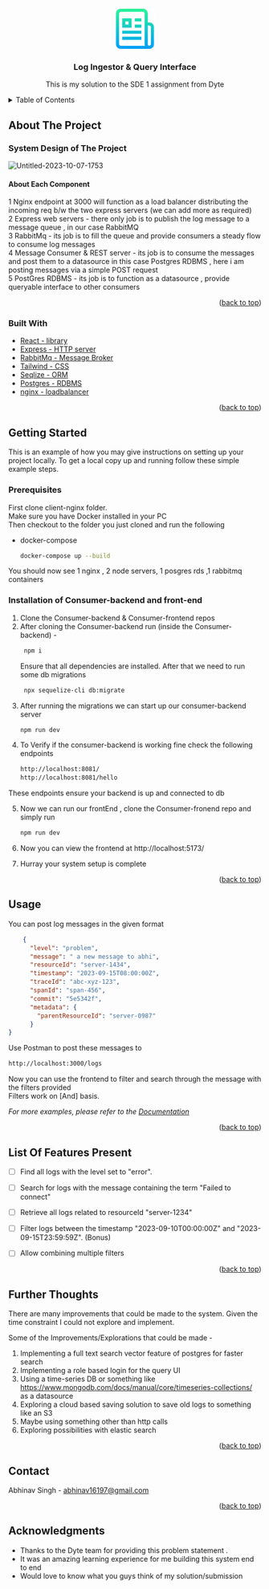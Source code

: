 
<!-- PROJECT LOGO -->
<br />
<div align="center">
  <a href="https://github.com/github_username/repo_name">
    <img src="./images/logo.png" alt="Logo" width="80" height="80">
  </a>

<h3 align="center">Log Ingestor & Query Interface</h3>

  <p align="center">
    This is my solution to the SDE 1 assignment from Dyte
    <br />
   
  </p>
</div>



<!-- TABLE OF CONTENTS -->
<details>
  <summary>Table of Contents</summary>
  <ol>
    <li><a href="#about-the-project">About The Project</a></li>
    <li><a href="#getting-started">Getting Started</a></li>
    <li><a href="#usage">Usage</a></li>
    <li><a href="#list-of-features-present">List Of Features</a></li>
    <li><a href="#further-thoughts">Further Thoughts</a></li>
    <li><a href="#contact">Contact</a></li>
    <li><a href="#acknowledgments">Acknowledgments</a></li>
  </ol>
</details>



<!-- ABOUT THE PROJECT -->
## About The Project

### System Design of The Project

![Untitled-2023-10-07-1753](https://github.com/dyte-submissions/november-2023-hiring-Ab-hinav/assets/31389745/09bd9e46-d985-480a-9e02-54355bc41e4f)

#### About Each Component<br>
1 Nginx endpoint at 3000 will function as a load balancer distributing the incoming req b/w the two express servers (we can add more as required) <br>
2 Express web servers - there only job is to publish the log message to a message queue , in our case RabbitMQ <br>
3 RabbitMq - its job is to fill the queue and provide consumers a steady flow to consume log messages <br>
4 Message Consumer & REST server - its job is to consume the messages and post them to a datasource in this case Postgres RDBMS , here i am posting messages via a simple POST request <br>
5 PostGres RDBMS - its job is to function as a datasource , provide queryable interface to other consumers


<p align="right">(<a href="#readme-top">back to top</a>)</p>



### Built With

* [React - library]()
* [Express - HTTP server](https://expressjs.com/)
* [RabbitMq - Message Broker]()
* [Tailwind - CSS]()
* [Seqlize - ORM ]()
* [Postgres - RDBMS]()
* [nginx - loadbalancer]()

<p align="right">(<a href="#readme-top">back to top</a>)</p>


<!-- GETTING STARTED -->
## Getting Started

This is an example of how you may give instructions on setting up your project locally.
To get a local copy up and running follow these simple example steps.

### Prerequisites

First clone client-nginx folder.<br>
Make sure you have Docker installed in your PC<br>
Then checkout to the folder you just cloned and run the following
* docker-compose
  ```sh
  docker-compose up --build
  ```
You should now see 1 nginx , 2 node servers, 1 posgres rds ,1 rabbitmq containers <br>

### Installation of Consumer-backend and front-end

1. Clone the Consumer-backend & Consumer-frontend repos
2. After cloning the Consumer-backend run (inside the Consumer-backend) - 
   ```sh
    npm i 
   ```
   Ensure that all dependencies are installed. After that we need to run some db migrations
   ```sh
    npx sequelize-cli db:migrate  
   ```
3. After running the migrations we can start up our consumer-backend server
   ```sh
   npm run dev
   ```
4. To Verify if the consumer-backend is working fine check the following endpoints
   ``` sh
   http://localhost:8081/
   http://localhost:8081/hello
   ```
  These endpoints ensure your backend is up and connected to db

5. Now we can run our frontEnd , clone the Consumer-fronend repo and simply run
    ```sh
   npm run dev
   ```
6. Now you can view the frontend at http://localhost:5173/   

7. Hurray your system setup is complete

<p align="right">(<a href="#readme-top">back to top</a>)</p>



<!-- USAGE EXAMPLES -->
## Usage

You can post log messages in the given format
```json
    {
      "level": "problem",
      "message": " a new message to abhi",
      "resourceId": "server-1434",
      "timestamp": "2023-09-15T08:00:00Z",
      "traceId": "abc-xyz-123",
      "spanId": "span-456",
      "commit": "5e5342f",
      "metadata": {
        "parentResourceId": "server-0987"
      }
}
```
Use Postman to post these messages to 
```html
http://localhost:3000/logs
```
Now you can use the frontend to filter and search through the message with the filters provided
<br>
Filters work on [And] basis.


_For more examples, please refer to the [Documentation](https://example.com)_

<p align="right">(<a href="#readme-top">back to top</a>)</p>



<!-- ROADMAP -->
## List Of Features Present

- [ ] Find all logs with the level set to "error".
- [ ] Search for logs with the message containing the term "Failed to connect"
- [ ] Retrieve all logs related to resourceId "server-1234"
- [ ] Filter logs between the timestamp "2023-09-10T00:00:00Z" and "2023-09-15T23:59:59Z". (Bonus)
- [ ] Allow combining multiple filters


<p align="right">(<a href="#readme-top">back to top</a>)</p>



<!-- CONTRIBUTING -->
## Further Thoughts

There are many improvements that could be made to the system. Given the time constraint I could not explore and implement.

Some of the Improvements/Explorations that could be made  - 

1. Implementing a full text search vector feature of postgres for faster search 
2. Implementing a role based login for the query UI
3. Using a time-series DB or something like https://www.mongodb.com/docs/manual/core/timeseries-collections/ as a datasource
3. Exploring a cloud based saving solution to save old logs to something like an S3
4. Maybe using something other than http calls
5. Exploring possibilities with elastic search

<p align="right">(<a href="#readme-top">back to top</a>)</p>


<!-- CONTACT -->
## Contact

Abhinav Singh -  abhinav16197@gmail.com

<p align="right">(<a href="#readme-top">back to top</a>)</p>


<!-- ACKNOWLEDGMENTS -->
## Acknowledgments

* Thanks to the Dyte team for providing this problem statement .
* It was an amazing learning experience for me building this system end to end
* Would love to know what you guys think of my solution/submission

